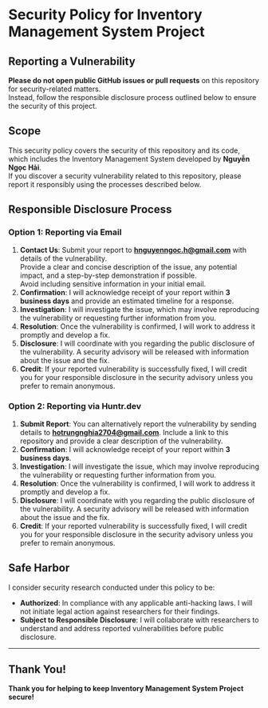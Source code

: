 # Security Policy for Inventory Management System Project

## Reporting a Vulnerability

**Please do not open public GitHub issues or pull requests** on this repository for security-related matters.  
Instead, follow the responsible disclosure process outlined below to ensure the security of this project.

## Scope

This security policy covers the security of this repository and its code, which includes the Inventory Management System developed by **Nguyễn Ngọc Hải**.  
If you discover a security vulnerability related to this repository, please report it responsibly using the processes described below.

## Responsible Disclosure Process

### Option 1: Reporting via Email
1. **Contact Us**: Submit your report to **hnguyenngoc.h@gmail.com** with details of the vulnerability.  
   Provide a clear and concise description of the issue, any potential impact, and a step-by-step demonstration if possible.  
   Avoid including sensitive information in your initial email.
2. **Confirmation**: I will acknowledge receipt of your report within **3 business days** and provide an estimated timeline for a response.
3. **Investigation**: I will investigate the issue, which may involve reproducing the vulnerability or requesting further information from you.
4. **Resolution**: Once the vulnerability is confirmed, I will work to address it promptly and develop a fix.
5. **Disclosure**: I will coordinate with you regarding the public disclosure of the vulnerability. A security advisory will be released with information about the issue and the fix.
6. **Credit**: If your reported vulnerability is successfully fixed, I will credit you for your responsible disclosure in the security advisory unless you prefer to remain anonymous.

### Option 2: Reporting via Huntr.dev
1. **Submit Report**: You can alternatively report the vulnerability by sending details to **hotrungnghia2704@gmail.com**. Include a link to this repository and provide a clear description of the vulnerability.
2. **Confirmation**: I will acknowledge receipt of your report within **3 business days**.
3. **Investigation**: I will investigate the issue, which may involve reproducing the vulnerability or requesting further information from you.
4. **Resolution**: Once the vulnerability is confirmed, I will work to address it promptly and develop a fix.
5. **Disclosure**: I will coordinate with you regarding the public disclosure of the vulnerability. A security advisory will be released with information about the issue and the fix.
6. **Credit**: If your reported vulnerability is successfully fixed, I will credit you for your responsible disclosure in the security advisory unless you prefer to remain anonymous.

## Safe Harbor

I consider security research conducted under this policy to be:

- **Authorized**: In compliance with any applicable anti-hacking laws. I will not initiate legal action against researchers for their findings.
- **Subject to Responsible Disclosure**: I will collaborate with researchers to understand and address reported vulnerabilities before public disclosure.

---

## Thank You!

**Thank you for helping to keep  Inventory Management System Project secure!**
